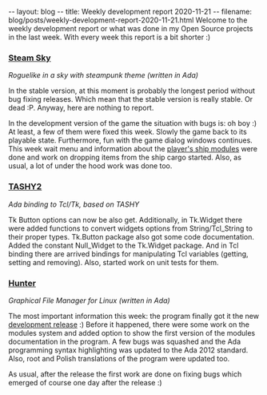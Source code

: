 -- layout: blog
-- title: Weekly development report 2020-11-21
-- filename: blog/posts/weekly-development-report-2020-11-21.html
Welcome to the weekly development report or what was done in my Open Source
projects in the last week. With every week this report is a bit shorter :)

### [Steam Sky](https://thindil.itch.io/steam-sky)

*Roguelike in a sky with steampunk theme (written in Ada)*

In the stable version, at this moment is probably the longest period without
bug fixing releases. Which mean that the stable version is really stable. Or
dead :P. Anyway, here are nothing to report.

In the development version of the game the situation with bugs is: oh boy :)
At least, a few of them were fixed this week. Slowly the game back to its
playable state. Furthermore, fun with the game dialog windows continues. This
week wait menu and information about the [player's ship modules](https://imgur.com/YVYKulX)
were done and work on dropping items from the ship cargo started. Also, as
usual, a lot of under the hood work was done too.

### [TASHY2](https://github.com/thindil/tashy2)

*Ada binding to Tcl/Tk, based on TASHY*

Tk Button options can now be also get. Additionally, in Tk.Widget there were
added functions to convert widgets options from String/Tcl_String to their
proper types. Tk.Button package also got some code documentation. Added the
constant Null_Widget to the Tk.Widget package. And in Tcl binding there are
arrived bindings for manipulating Tcl variables (getting, setting and
removing). Also, started work on unit tests for them.

### [Hunter](https://github.com/thindil/hunter)

*Graphical File Manager for Linux (written in Ada)*

The most important information this week: the program finally got it the new
[development release](https://github.com/thindil/hunter/releases/tag/1.5) :)
Before it happened, there were some work on the modules system and added
option to show the first version of the modules documentation in the program.
A few bugs was squashed and the Ada programming syntax highlighting was
updated to the Ada 2012 standard. Also, root and Polish translations of the
program were updated too.

As usual, after the release the first work are done on fixing bugs which
emerged of course one day after the release :)
